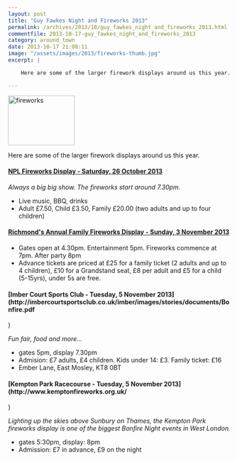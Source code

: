 ```yaml
---
layout: post
title: "Guy Fawkes Night and Fireworks 2013"
permalink: /archives/2013/10/guy_fawkes_night_and_fireworks_2013.html
commentfile: 2013-10-17-guy_fawkes_night_and_fireworks_2013
category: around_town
date: 2013-10-17 21:08:11
image: "/assets/images/2013/fireworks-thumb.jpg"
excerpt: |

    Here are some of the larger firework displays around us this year.

---
```


<a href="/assets/images/2013/fireworks.jpg"><img src="/assets/images/2013/fireworks-thumb.jpg" width="150" height="112" alt="fireworks" class="photo right"/></a>

Here are some of the larger firework displays around us this year.

#### [NPL Fireworks Display - Saturday, 26 October 2013](http://www.nplsc.co.uk/news.php)

*Always a big big show. The fireworks start around 7.30pm.*

-   Live music, BBQ, drinks
-   Adult £7.50, Child £3.50, Family £20.00 (two adults and up to four children)

#### [Richmond's Annual Family Fireworks Display - Sunday, 3 November 2013](http://www.the-raa.co.uk/fireworks-tickets/)

-   Gates open at 4.30pm. Entertainment 5pm. Fireworks commence at 7pm. After party 8pm
-   Advance tickets are priced at £25 for a family ticket (2 adults and up to 4 children), £10 for a Grandstand seat, £8 per adult and £5 for a child (5-15yrs), under 5s are free.

<h4>
[Imber Court Sports Club - Tuesday, 5 November 2013](http://imbercourtsportsclub.co.uk/imber/images/stories/documents/Bonfire.pdf</h4>)

<p>
<em>Fun fair, food and more…</em>

</p>
<ul>
<li>
gates 5pm, display 7.30pm

</li>
<li>
Admision: £7 adults, £4 children. Kids under 14: £3. Family ticket: £16

</li>
<li>
Ember Lane, East Mosley, <span class="caps">KT8</span> 0BT

</li>
</ul>
<h4>
[Kempton Park Racecourse - Tuesday, 5 November 2013](http://www.kemptonfireworks.org.uk/</h4>)

<p>
<em>Lighting up the skies above Sunbury on Thames, the Kempton Park fireworks display is one of the biggest Bonfire Night events in West London.</em>

</p>
<ul>
<li>
gates 5:30pm, display: 8pm

</li>
<li>
Admission: £7 in advance, £9 on the night

</li>
</ul>
